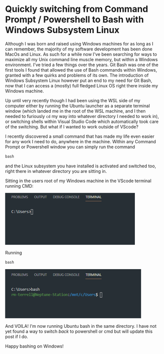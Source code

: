 # Quickly switching from Command Prompt / Powershell to Bash with Windows Subsystem Linux

Although I was born and raised using Windows machines for as long as I can remember, the majority of my software development has been done MacOs and Linux. As such for a while now I've been searching for ways to maximize all my Unix command line muscle memory, but within a Windows environment. I've tried a few things over the years. Git Bash was one of the first tools I found that allowed the use of Bash commands within Windows, granted with a few quirks and problems of its own. The introduction of Windows Subsystem Linux however put an end to my need for Git Bash, now that I can access a (mostly) full fledged Linux OS right there inside my Windows machine.

Up until very recently though I had been using the WSL side of my computer either by running the Ubuntu launcher as a separate terminal window (which landed me in the root of the WSL machine, and I then needed to furiously `cd` my way into whatever directory I needed to work in), or switching shells within Visual Studio Code which automatically took care of the switching. But what if I wanted to work outside of VScode?

I recently discovered a small command that has made my life even easier for any work I need to do, anywhere in the machine. Within any Command Prompt or Powershell window you can simply run the command

```cmd
bash
```

and the Linux subsystem you have installed is activated and switched too, right there in whatever directory you are sitting in.

Sitting in the users root of my Windows machine in the VScode terminal running CMD:

![cmd](/assets/images/cmd-to-bash/cmd.png)

Running

```cmd
bash
```

![bash](/assets/images/cmd-to-bash/bash.png)

And VOILA! I'm now running Ubuntu bash in the same directory. I have not yet found a way to switch _back_ to powershell or cmd but will update this post if I do.

Happy bashing on Windows!
